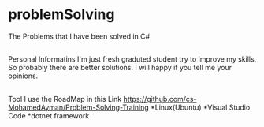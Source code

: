 # problemSolving
The Problems that I have been solved in C#
##
Personal Informatins
I'm just fresh graduted student try to improve my skills.
So probably there are better solutions.
I will happy if you tell me your opinions.
##
Tool
I use the RoadMap in this Link <https://github.com/cs-MohamedAyman/Problem-Solving-Training>
*Linux(Ubuntu)
*Visual Studio Code
*dotnet framework

